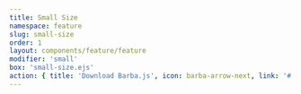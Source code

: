 ```yaml
---
title: Small Size
namespace: feature
slug: small-size
order: 1
layout: components/feature/feature
modifier: 'small'
box: 'small-size.ejs'
action: { title: 'Download Barba.js', icon: barba-arrow-next, link: '#' }
---
```

